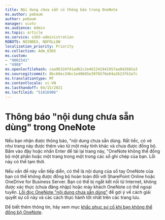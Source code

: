 ```yaml
---
title: Nội dung chưa sẵn có thông báo trong OneNote
ms.author: pebaum
author: pebaum
manager: scotv
ms.audience: Admin
ms.topic: article
ms.service: o365-administration
ROBOTS: NOINDEX, NOFOLLOW
localization_priority: Priority
ms.collection: Adm_O365
ms.custom:
- "9002541"
- "4908"
ms.openlocfilehash: caa96324f41ad62c2e461241941957aa042602a3
ms.sourcegitcommit: 8bc60ec34bc1e40685e3976576e04a2623f63a7c
ms.translationtype: MT
ms.contentlocale: vi-VN
ms.lasthandoff: 04/15/2021
ms.locfileid: "51816906"
---
```

# <a name="content-not-yet-available-message-in-onenote"></a>Thông báo "nội dung chưa sẵn dùng" trong OneNote

Nếu bạn nhận được thông báo, "nội dung chưa sẵn dùng. Rất tiếc, có vẻ như trang này được thêm vào từ một máy tính khác và chưa được đồng bộ. Bấm vào đây hoặc nhấn Enter để tải lại trang này, "OneNote không thể đồng bộ một phần hoặc một trang trong một trong các sổ ghi chép của bạn. Lỗi này có thể tạm thời.

Nếu vấn đề này vẫn tiếp diễn, có thể là nội dung của sổ tay OneNote của bạn có thể không được đồng bộ hoàn toàn đối với SharePoint Online hoặc OneDrive for Business Server. Bạn có thể bị ngắt kết nối từ Internet, không được xác thực (chưa đăng nhập) hoặc máy khách OneNote có thể ngoại tuyến. [Lỗi đọc OneNote "nội dung chưa sẵn dùng"](https://docs.microsoft.com/office/troubleshoot/onenote/onenote-error-content-not-yet-available) để gợi ý về cách giải quyết sự cố này và các cách thực hành tốt nhất trên các trang lưu.

Để biết thêm thông tin, hãy xem mục [khắc phục sự cố khi bạn không thể đồng bộ OneNote](https://support.office.com/article/Fix-issues-when-you-can-t-sync-OneNote-299495ef-66d1-448f-90c1-b785a6968d45).

